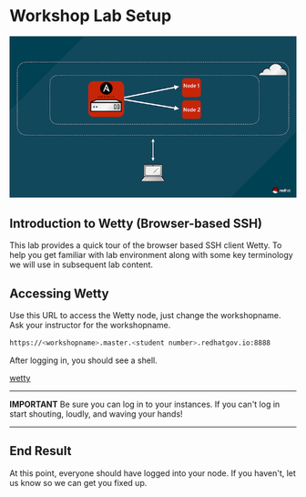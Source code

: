 # Workshop Lab Setup

![Tower](tower.002.png)

## Introduction to Wetty (Browser-based SSH)

This lab provides a quick tour of the browser based SSH client Wetty. To help you get familiar with lab environment along with some key terminology we will use in subsequent lab content.


## Accessing Wetty

Use this URL to access the Wetty node, just change the workshopname. Ask your instructor for the workshopname. 

```bash
https://<workshopname>.master.<student number>.redhatgov.io:8888
```

After logging in, you should see a shell.

[wetty](wetty.png)

---
**IMPORTANT**
Be sure you can log in to your instances.  If you can't log in start shouting, loudly, and waving your hands!

---

## End Result

At this point, everyone should have logged into your node.  If you haven't, let us know so we can get you fixed up.
